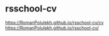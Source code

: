 # rsschool-cv
https://RomanPolulekh.github.io/rsschool-cv/cv
https://RomanPolulekh.github.io/rsschool-cv/
